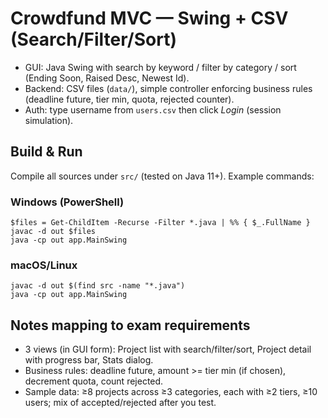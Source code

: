 # Crowdfund MVC — Swing + CSV (Search/Filter/Sort)

- GUI: Java Swing with search by keyword / filter by category / sort (Ending Soon, Raised Desc, Newest Id).
- Backend: CSV files (`data/`), simple controller enforcing business rules (deadline future, tier min, quota, rejected counter).
- Auth: type username from `users.csv` then click *Login* (session simulation).

## Build & Run
Compile all sources under `src/` (tested on Java 11+). Example commands:

### Windows (PowerShell)
```
$files = Get-ChildItem -Recurse -Filter *.java | %% { $_.FullName }
javac -d out $files
java -cp out app.MainSwing
```

### macOS/Linux
```
javac -d out $(find src -name "*.java")
java -cp out app.MainSwing
```

## Notes mapping to exam requirements
- 3 views (in GUI form): Project list with search/filter/sort, Project detail with progress bar, Stats dialog.
- Business rules: deadline future, amount >= tier min (if chosen), decrement quota, count rejected.
- Sample data: ≥8 projects across ≥3 categories, each with ≥2 tiers, ≥10 users; mix of accepted/rejected after you test.
